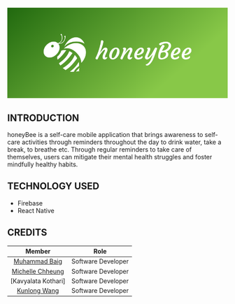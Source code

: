 ![](https://github.com/jackisapirate/Beehive/blob/master/(resizeThumbnail)cover.png)

## INTRODUCTION
honeyBee is a self-care mobile application that brings awareness to self-care activities through reminders throughout the day to drink water, take a break, to breathe etc. Through regular reminders to take care of themselves, users can mitigate their mental health struggles and foster mindfully healthy habits. 


## TECHNOLOGY USED
- Firebase
- React Native

## CREDITS
| Member | Role |
| :---: | :------: |
|[Muhammad Baig](https://github.com/muhammadbaig23)| Software Developer  
|[Michelle Chheung](https://github.com/michellechheung)| Software Developer  
|[Kavyalata Kothari]| Software Developer  
|[Kunlong Wang](https://github.com/jackisapirate)| Software Developer  
